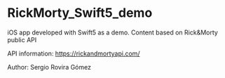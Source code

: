 # RickMorty_Swift5_demo
iOS app developed with Swift5 as a demo. Content based on Rick&amp;Morty public API

API information: https://rickandmortyapi.com/

Author: Sergio Rovira Gómez
